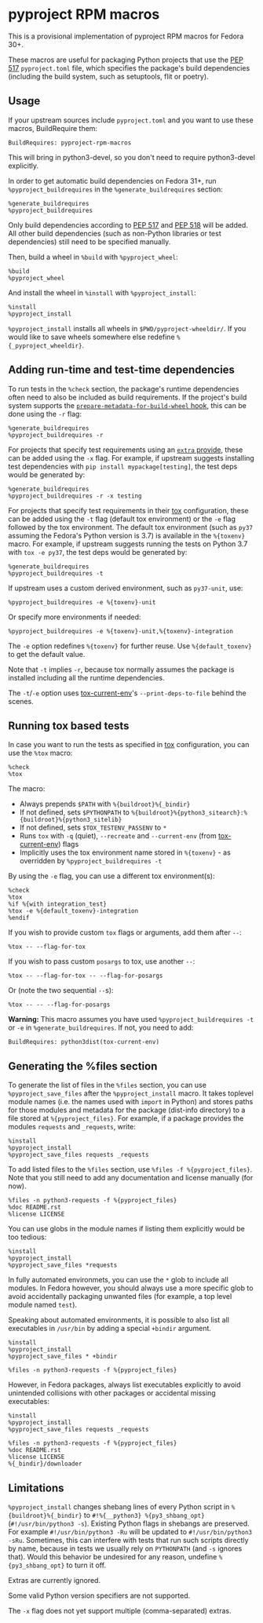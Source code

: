 pyproject RPM macros
====================

This is a provisional implementation of pyproject RPM macros for Fedora 30+.

These macros are useful for packaging Python projects that use the [PEP 517] `pyproject.toml` file, which specifies the package's build dependencies (including the build system, such as setuptools, flit or poetry).


Usage
-----

If your upstream sources include `pyproject.toml` and you want to use these macros, BuildRequire them:

    BuildRequires: pyproject-rpm-macros

This will bring in python3-devel, so you don't need to require python3-devel explicitly.

In order to get automatic build dependencies on Fedora 31+, run `%pyproject_buildrequires` in the `%generate_buildrequires` section:

    %generate_buildrequires
    %pyproject_buildrequires

Only build dependencies according to [PEP 517] and [PEP 518] will be added.
All other build dependencies (such as non-Python libraries or test dependencies) still need to be specified manually.

Then, build a wheel in `%build` with `%pyproject_wheel`:

    %build
    %pyproject_wheel

And install the wheel in `%install` with `%pyproject_install`:

    %install
    %pyproject_install

`%pyproject_install` installs all wheels in `$PWD/pyproject-wheeldir/`. If you would like to save wheels somewhere else redefine `%{_pyproject_wheeldir}`.


Adding run-time and test-time dependencies
------------------------------------------

To run tests in the `%check` section, the package's runtime dependencies
often need to also be included as build requirements.
If the project's build system supports the [`prepare-metadata-for-build-wheel`
hook](https://www.python.org/dev/peps/pep-0517/#prepare-metadata-for-build-wheel),
this can be done using the `-r` flag:

    %generate_buildrequires
    %pyproject_buildrequires -r

For projects that specify test requirements using an [`extra`
provide](https://packaging.python.org/specifications/core-metadata/#provides-extra-multiple-use),
these can be added using the `-x` flag.
For example, if upstream suggests installing test dependencies with
`pip install mypackage[testing]`, the test deps would be generated by:

    %generate_buildrequires
    %pyproject_buildrequires -r -x testing

For projects that specify test requirements in their [tox] configuration,
these can be added using the `-t` flag (default tox environment)
or the `-e` flag followed by the tox environment.
The default tox environment (such as `py37` assuming the Fedora's Python version is 3.7)
is available in the `%{toxenv}` macro.
For example, if upstream suggests running the tests on Python 3.7 with `tox -e py37`,
the test deps would be generated by:

    %generate_buildrequires
    %pyproject_buildrequires -t

If upstream uses a custom derived environment, such as `py37-unit`, use:

    %pyproject_buildrequires -e %{toxenv}-unit

Or specify more environments if needed:

    %pyproject_buildrequires -e %{toxenv}-unit,%{toxenv}-integration

The `-e` option redefines `%{toxenv}` for further reuse.
Use `%{default_toxenv}` to get the default value.

Note that `-t` implies `-r`, because tox normally assumes the package is installed
including all the runtime dependencies.

The `-t`/`-e` option uses [tox-current-env]'s `--print-deps-to-file` behind the scenes.

[tox]: https://tox.readthedocs.io/
[tox-current-env]: https://github.com/fedora-python/tox-current-env/


Running tox based tests
-----------------------

In case you want to run the tests as specified in [tox] configuration,
you can use the `%tox` macro:

    %check
    %tox

The macro:

 - Always prepends `$PATH` with `%{buildroot}%{_bindir}`
 - If not defined, sets `$PYTHONPATH` to `%{buildroot}%{python3_sitearch}:%{buildroot}%{python3_sitelib}`
 - If not defined, sets `$TOX_TESTENV_PASSENV` to `*`
 - Runs `tox` with `-q` (quiet), `--recreate` and `--current-env` (from [tox-current-env]) flags
 - Implicitly uses the tox environment name stored in `%{toxenv}` - as overridden by `%pyproject_buildrequires -t`

By using the `-e` flag, you can use a different tox environment(s):

    %check
    %tox
    %if %{with integration_test}
    %tox -e %{default_toxenv}-integration
    %endif

If you wish to provide custom `tox` flags or arguments, add them after `--`:

    %tox -- --flag-for-tox

If you wish to pass custom `posargs` to tox, use another `--`:

    %tox -- --flag-for-tox -- --flag-for-posargs

Or (note the two sequential `--`s):

    %tox -- -- --flag-for-posargs

**Warning:** This macro assumes you have used `%pyproject_buildrequires -t` or `-e`
in `%generate_buildrequires`. If not, you need to add:

    BuildRequires: python3dist(tox-current-env)


Generating the %files section
-----------------------------

To generate the list of files in the `%files` section, you can use `%pyproject_save_files` after the `%pyproject_install` macro.
It takes toplevel module names (i.e. the names used with `import` in Python) and stores paths for those modules and metadata for the package (dist-info directory) to a file stored at `%{pyproject_files}`.
For example, if a package provides the modules `requests` and `_requests`, write:

    %install
    %pyproject_install
    %pyproject_save_files requests _requests

To add listed files to the `%files` section, use `%files -f %{pyproject_files}`.
Note that you still need to add any documentation and license manually (for now).

    %files -n python3-requests -f %{pyproject_files}
    %doc README.rst
    %license LICENSE

You can use globs in the module names if listing them explicitly would be too tedious:

    %install
    %pyproject_install
    %pyproject_save_files *requests

In fully automated environmets, you can use the `*` glob to include all modules. In Fedora however, you should always use a more specific glob to avoid accidentally packaging unwanted files (for example, a top level module named `test`).

Speaking about automated environments, it is possible to also list all executables in `/usr/bin` by adding a special `+bindir` argument.

    %install
    %pyproject_install
    %pyproject_save_files * +bindir
    
    %files -n python3-requests -f %{pyproject_files}

However, in Fedora packages, always list executables explicitly to avoid unintended collisions with other packages or accidental missing executables:

    %install
    %pyproject_install
    %pyproject_save_files requests _requests
    
    %files -n python3-requests -f %{pyproject_files}
    %doc README.rst
    %license LICENSE
    %{_bindir}/downloader


Limitations
-----------

`%pyproject_install` changes shebang lines of every Python script in `%{buildroot}%{_bindir}` to `#!%{__python3} %{py3_shbang_opt}` (`#!/usr/bin/python3 -s`).
Existing Python flags in shebangs are preserved.
For example `#!/usr/bin/python3 -Ru` will be updated to `#!/usr/bin/python3 -sRu`.
Sometimes, this can interfere with tests that run such scripts directly by name,
because in tests we usually rely on `PYTHONPATH` (and `-s` ignores that).
Would this behavior be undesired for any reason,
undefine `%{py3_shbang_opt}` to turn it off.

Extras are currently ignored.

Some valid Python version specifiers are not supported.

The `-x` flag does not yet support multiple (comma-separated) extras.

[PEP 517]: https://www.python.org/dev/peps/pep-0517/
[PEP 518]: https://www.python.org/dev/peps/pep-0518/
